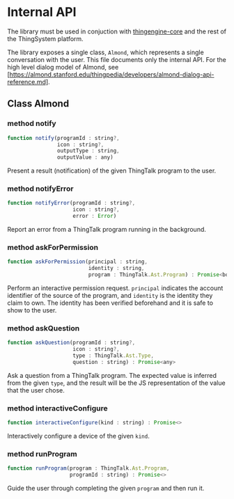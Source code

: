 # Internal API

The library must be used in conjuction with [thingengine-core](https://github.com/stanford-oval/thingengine-core)
and the rest of the ThingSystem platform.

The library exposes a single class, `Almond`, which represents a single conversation with the user.
This file documents only the internal API. For the high level dialog model of Almond, see [https://almond.stanford.edu/thingpedia/developers/almond-dialog-api-reference.md].

## Class Almond

### method notify

```javascript
function notify(programId : string?,
                icon : string?,
                outputType : string,
                outputValue : any)
```

Present a result (notification) of the given ThingTalk program to the user.

### method notifyError

```javascript
function notifyError(programId : string?,
                     icon : string?,
                     error : Error)
```

Report an error from a ThingTalk program running in the background.

### method askForPermission

```javascript
function askForPermission(principal : string,
                          identity : string,
                          program : ThingTalk.Ast.Program) : Promise<bool>
```

Perform an interactive permission request. `principal` indicates the account identifier of the source of the program, and `identity` is the identity they
claim to own. The identity has been verified beforehand and it is safe to show
to the user.

### method askQuestion

```javascript
function askQuestion(programId : string?,
                     icon : string?,
                     type : ThingTalk.Ast.Type,
                     question : string) : Promise<any>
```

Ask a question from a ThingTalk program. The expected value is inferred
from the given `type`, and the result will be the JS representation of the
value that the user chose.

### method interactiveConfigure

```javascript
function interactiveConfigure(kind : string) : Promise<>
```

Interactively configure a device of the given `kind`.

### method runProgram

```javascript
function runProgram(program : ThingTalk.Ast.Program,
                    programId : string) : Promise<>
```

Guide the user through completing the given `program` and then run it.